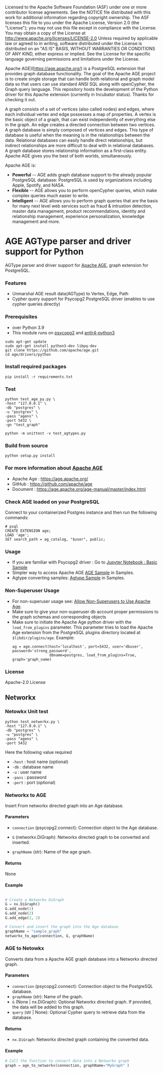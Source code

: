 Licensed to the Apache Software Foundation (ASF) under one
or more contributor license agreements.  See the NOTICE file
distributed with this work for additional information
regarding copyright ownership.  The ASF licenses this file
to you under the Apache License, Version 2.0 (the
"License"); you may not use this file except in compliance
with the License.  You may obtain a copy of the License at
http://www.apache.org/licenses/LICENSE-2.0
Unless required by applicable law or agreed to in writing,
software distributed under the License is distributed on an
"AS IS" BASIS, WITHOUT WARRANTIES OR CONDITIONS OF ANY
KIND, either express or implied.  See the License for the
specific language governing permissions and limitations
under the License.

Apache AGE](https://age.apache.org/) is a PostgreSQL extension that provides graph database functionality. The goal of the Apache AGE project is to create single storage that can handle both relational and graph model data so that users can use standard ANSI SQL along with openCypher, the Graph query language. This repository hosts the development of the Python driver for this Apache extension (currently in Incubator status). Thanks for checking it out.

A graph consists of a set of vertices (also called nodes) and edges, where each individual vertex and edge possesses a map of properties. A vertex is the basic object of a graph, that can exist independently of everything else in the graph. An edge creates a directed connection between two vertices. A graph database is simply composed of vertices and edges. This type of database is useful when the meaning is in the relationships between the data. Relational databases can easily handle direct relationships, but indirect relationships are more difficult to deal with in relational databases. A graph database stores relationship information as a first-class entity. Apache AGE gives you the best of both worlds, simultaneously.

Apache AGE is:

- **Powerful** -- AGE adds graph database support to the already popular PostgreSQL database: PostgreSQL is used by organizations including Apple, Spotify, and NASA.
- **Flexible** -- AGE allows you to perform openCypher queries, which make complex queries much easier to write.
- **Intelligent** -- AGE allows you to perform graph queries that are the basis for many next level web services such as fraud & intrustion detection, master data management, product recommendations, identity and relationship management, experience personalization, knowledge management and more.

# AGE AGType parser and driver support for Python
AGType parser and driver support for [Apache AGE](https://age.apache.org/), graph extension for PostgreSQL.

### Features
* Unmarshal AGE result data(AGType) to Vertex, Edge, Path
* Cypher query support for Psycopg2 PostgreSQL driver (enables to use cypher queries directly)

### Prerequisites
* over Python 3.9
* This module runs on [psycopg2](https://www.psycopg.org/) and [antlr4-python3](https://pypi.org/project/antlr4-python3-runtime/)
```
sudo apt-get update
sudo apt-get install python3-dev libpq-dev
git clone https://github.com/apache/age.git
cd age/drivers/python
```

### Install required packages
```
pip install -r requirements.txt
```

### Test
```
python test_age_py.py \
-host "127.0.0.1" \
-db "postgres" \
-u "postgres" \
-pass "agens" \
-port 5432 \
-gn "test_graph"
```

```
python -m unittest -v test_agtypes.py
```

### Build from source
```
python setup.py install
```

### For more information about [Apache AGE](https://age.apache.org/)
* Apache Age : https://age.apache.org/
* GitHub : https://github.com/apache/age
* Document : https://age.apache.org/age-manual/master/index.html

### Check AGE loaded on your PostgreSQL
Connect to your containerized Postgres instance and then run the following commands:
```
# psql 
CREATE EXTENSION age;
LOAD 'age';
SET search_path = ag_catalog, "$user", public;
```

### Usage
* If you are familiar with Psycopg2 driver : Go to [Jupyter Notebook : Basic Sample](samples/apache-age-basic.ipynb) 
* Simpler way to access Apache AGE [AGE Sample](samples/apache-age-note.ipynb) in Samples.
* Agtype converting samples: [Agtype Sample](samples/apache-age-agtypes.ipynb) in Samples.

### Non-Superuser Usage
* For non-superuser usage see: [Allow Non-Superusers to Use Apache Age](https://age.apache.org/age-manual/master/intro/setup.html).
* Make sure to give your non-superuser db account proper permissions to the graph schemas and corresponding objects
* Make sure to initiate the Apache Age python driver with the ```load_from_plugins``` parameter. This parameter tries to
  load the Apache Age extension from the PostgreSQL plugins directory located at ```$libdir/plugins/age```. Example:
  ```python.
  ag = age.connect(host='localhost', port=5432, user='dbuser', password='strong_password', 
                   dbname=postgres, load_from_plugins=True, graph='graph_name)
  ```

### License
Apache-2.0 License


## Networkx
### Netowkx Unit test
```
python test_networkx.py \
-host "127.0.0.1" \
-db "postgres" \
-u "postgres" \
-pass "agens" \
-port 5432
```
Here the following value required
- `-host` : host name (optional)
- `-db` : database name
- `-u` : user name
- `-pass` : password
- `-port` : port (optional)

### Networkx to AGE
Insert From networkx directed graph into an Age database.
#### Parameters

- `connection` (psycopg2.connect): Connection object to the Age database.

- `G` (networkx.DiGraph): Networkx directed graph to be converted and inserted.

- `graphName` (str): Name of the age graph.

#### Returns

None

#### Example

```python

# Create a Networkx DiGraph
G = nx.DiGraph()
G.add_node(1)
G.add_node(2)
G.add_edge(1, 2)

# Convert and insert the graph into the Age database
graphName = "sample_graph"
networkx_to_age(connection, G, graphName)
```



### AGE to Netowkx

Converts data from a Apache AGE graph database into a Networkx directed graph.

#### Parameters

- `connection` (psycopg2.connect): Connection object to the PostgreSQL database.
- `graphName` (str): Name of the graph.
- `G` (None | nx.DiGraph): Optional Networkx directed graph. If provided, the data will be added to this graph.
- `query` (str | None): Optional Cypher query to retrieve data from the database.

#### Returns

- `nx.DiGraph`: Networkx directed graph containing the converted data.

#### Example

```python
# Call the function to convert data into a Networkx graph
graph = age_to_networkx(connection, graphName="MyGraph" )
```
